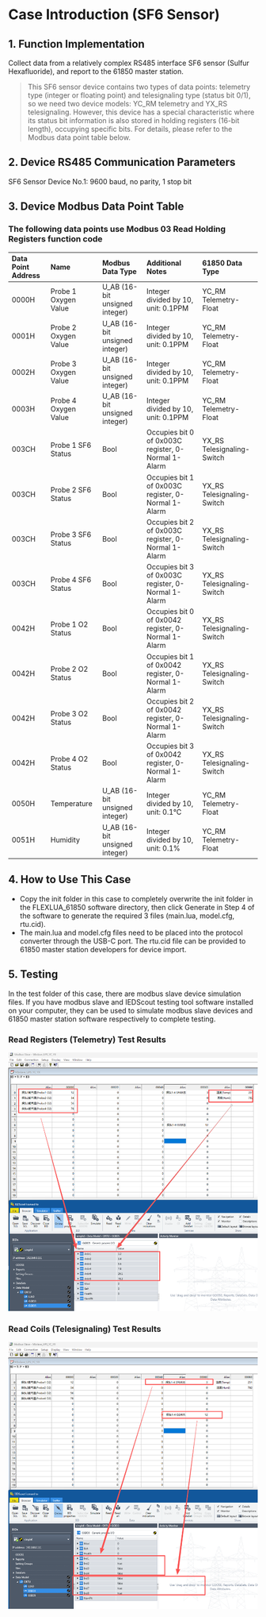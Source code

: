 # Case Introduction (SF6 Sensor)



## 1. Function Implementation



Collect data from a relatively complex RS485 interface SF6 sensor (Sulfur Hexafluoride), and report to the 61850 master station.
> This SF6 sensor device contains two types of data points: telemetry type (integer or floating point) and telesignaling type (status bit 0/1), so we need two device models: YC_RM telemetry and YX_RS telesignaling. However, this device has a special characteristic where its status bit information is also stored in holding registers (16-bit length), occupying specific bits. For details, please refer to the Modbus data point table below.



## 2. Device RS485 Communication Parameters

SF6 Sensor Device No.1: 9600 baud, no parity, 1 stop bit



## 3. Device Modbus Data Point Table



### The following data points use Modbus 03 Read Holding Registers function code

|Data Point Address|Name|Modbus Data Type|Additional Notes|61850 Data Type|
|:----|:----|:----|:----|:----|
|0000H|Probe 1 Oxygen Value|U_AB (16-bit unsigned integer)|Integer divided by 10, unit: 0.1PPM| YC_RM Telemetry-Float|
|0001H|Probe 2 Oxygen Value|U_AB (16-bit unsigned integer)|Integer divided by 10, unit: 0.1PPM| YC_RM Telemetry-Float|
|0002H|Probe 3 Oxygen Value|U_AB (16-bit unsigned integer)|Integer divided by 10, unit: 0.1PPM| YC_RM Telemetry-Float|
|0003H|Probe 4 Oxygen Value|U_AB (16-bit unsigned integer)|Integer divided by 10, unit: 0.1PPM| YC_RM Telemetry-Float|
|003CH|Probe 1 SF6 Status|Bool|Occupies bit 0 of 0x003C register, 0-Normal 1-Alarm| YX_RS Telesignaling-Switch|
|003CH|Probe 2 SF6 Status|Bool|Occupies bit 1 of 0x003C register, 0-Normal 1-Alarm| YX_RS Telesignaling-Switch|
|003CH|Probe 3 SF6 Status|Bool|Occupies bit 2 of 0x003C register, 0-Normal 1-Alarm| YX_RS Telesignaling-Switch|
|003CH|Probe 4 SF6 Status|Bool|Occupies bit 3 of 0x003C register, 0-Normal 1-Alarm| YX_RS Telesignaling-Switch|
|0042H|Probe 1 O2 Status|Bool|Occupies bit 0 of 0x0042 register, 0-Normal 1-Alarm| YX_RS Telesignaling-Switch|
|0042H|Probe 2 O2 Status|Bool|Occupies bit 1 of 0x0042 register, 0-Normal 1-Alarm| YX_RS Telesignaling-Switch|
|0042H|Probe 3 O2 Status|Bool|Occupies bit 2 of 0x0042 register, 0-Normal 1-Alarm| YX_RS Telesignaling-Switch|
|0042H|Probe 4 O2 Status|Bool|Occupies bit 3 of 0x0042 register, 0-Normal 1-Alarm| YX_RS Telesignaling-Switch|
|0050H|Temperature|U_AB (16-bit unsigned integer)|Integer divided by 10, unit: 0.1℃| YC_RM Telemetry-Float|
|0051H|Humidity|U_AB (16-bit unsigned integer)|Integer divided by 10, unit: 0.1%| YC_RM Telemetry-Float|



## 4. How to Use This Case

- Copy the init folder in this case to completely overwrite the init folder in the FLEXLUA_61850 software directory, then click Generate in Step 4 of the software to generate the required 3 files (main.lua, model.cfg, rtu.cid).
- The main.lua and model.cfg files need to be placed into the protocol converter through the USB-C port. The rtu.cid file can be provided to 61850 master station developers for device import.



## 5. Testing

In the test folder of this case, there are modbus slave device simulation files. If you have modbus slave and IEDScout testing tool software installed on your computer, they can be used to simulate modbus slave devices and 61850 master station software respectively to complete testing.



### Read Registers (Telemetry) Test Results




![](test/SF6_YC.png)



### Read Coils (Telesignaling) Test Results




![](test/SF6_YX.png)
